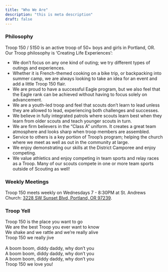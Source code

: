```yaml
---
title: "Who We Are"
description: "this is meta description"
draft: false
---
```


### Philosophy

Troop 150 / 5150 is an active troop of 50+ boys and girls in Portland, OR. Our Troop philosophy is ‘Creating Life Experiences’:
* We don’t focus on any one kind of outing; we try different types of outings and experiences.
* Whether it is French-themed cooking on a bike trip, or backpacking into summer camp, we are always
looking to take an idea for an event and add a little Troop 150 flair.
* We are proud to have a successful Eagle program, but we also feel that the Eagle rank can be achieved without
having to focus solely on advancement.
* We are a youth-led troop and feel that scouts don’t learn to lead unless they are allowed to lead, experiencing
both challenges and successes.
* We believe in fully integrated patrols where scouts learn best when they learn from older scouts and
teach younger scouts in turn.
* We are firm believers in the “Class A” uniform. It creates a great team atmosphere and looks sharp when troop
members are assembled.
* Service to others is a key portion of Troop’s program; helping the church where we meet as well as out in the
community at large.
* We enjoy demonstrating our skills at the District Camporee and enjoy competing.
* We value athletics and enjoy competing in team sports and relay races as a Troop. Many of our scouts
compete in one or more team sports outside of Scouting as well!

### Weekly Meetings

Troop 150 meets weekly on Wednesdays 7 - 8:30PM at St. Andrews Church: [3228 SW Sunset Blvd, Portland, OR 97239](https://www.google.com/maps/place/St+Andrew's+Presbyterian+Church/@45.4885215,-122.7100107,15z/data=!4m6!3m5!1s0x54950bb10d0ba7af:0xaed6dbdca741bfaa!8m2!3d45.4885215!4d-122.7100107!16s%2Fg%2F1td7bw8k?entry=ttu&g_ep=EgoyMDI0MDkxNS4wIKXMDSoASAFQAw%3D%3D).

### Troop Yell

Troop 150 is the place you want to go<br>
We are the best Troop you ever want to know<br>
We shake and we rattle and we’re really alive<br>
Troop 150 we really jive<br><br>
A boom boom, diddy daddy, why don’t you<br>
A boom boom, diddy daddy, why don’t you<br>
A boom boom, diddy daddy, why don’t you<br>
Troop 150 we love you!